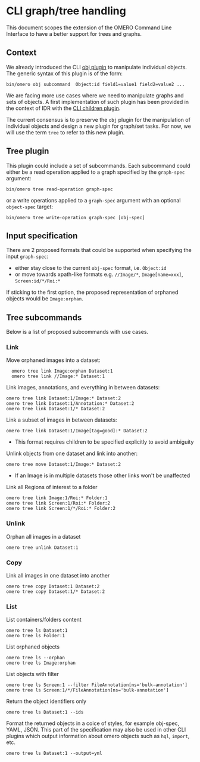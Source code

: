 # CLI graph/tree handling

This document scopes the extension of the OMERO Command Line Interface to
have a better support for trees and graphs.

## Context

We already introduced the CLI [obj plugin](http://www.openmicroscopy.org/site/support/omero5.2/developers/cli/obj.html) to manipulate individual objects. The generic syntax of this plugin is of
the form:

    bin/omero obj subcommand  Object:id field1=value1 field2=value2 ...

We are facing more use cases where we need to manipulate graphs and sets of 
objects. A first implementation of such plugin has been provided in the context
of IDR with the [CLI children plugin](https://github.com/openmicroscopy/openmicroscopy/pull/4182).

The current consensus is to preserve the `obj` plugin for the manipulation of
individual objects and design a new plugin for graph/set tasks. For now, we will use the term `tree` to refer to this new plugin.

## Tree plugin

This plugin could include a set of subcommands. Each subcommand could either
be a read operation applied to a graph specified by the `graph-spec` argument:

    bin/omero tree read-operation graph-spec

or a write operations applied to a `graph-spec` argument with an optional
`object-spec` target:

    bin/omero tree write-operation graph-spec [obj-spec]

## Input specification

There are 2 proposed formats that could be supported when specifying the input
`graph-spec`:

-   either stay close to the current `obj-spec` format, i.e. `Object:id`
-   or move towards xpath-like formats e.g. `//Image/*`, `Image[name=xxx]`, `Screen:id/*/Roi:*`

If sticking to the first option, the proposed representation of orphaned
objects would be `Image:orphan`.

## Tree subcommands

Below is a list of proposed subcommands with use cases.

### Link

Move orphaned images into a dataset:

      omero tree link Image:orphan Dataset:1
      omero tree link //Image:* Dataset:1

Link images, annotations, and everything in between datasets:

    omero tree link Dataset:1/Image:* Dataset:2
    omero tree link Dataset:1/Annotation:* Dataset:2
    omero tree link Dataset:1/* Dataset:2

Link a subset of images in between datasets:

    omero tree link Dataset:1/Image[tag=good]:* Dataset:2


- This format requires children to be specified explicitly to avoid ambiguity

Unlink objects from one dataset and link into another:

    omero tree move Dataset:1/Image:* Dataset:2

- If an Image is in multiple datasets those other links won't be unaffected

Link all Regions of interest to a folder

    omero tree link Image:1/Roi:* Folder:1
    omero tree link Screen:1/Roi:* Folder:2
    omero tree link Screen:1/*/Roi:* Folder:2

### Unlink

Orphan all images in a dataset

    omero tree unlink Dataset:1

### Copy

Link all images in one dataset into another

    omero tree copy Dataset:1 Dataset:2
    omero tree copy Dataset:1/* Dataset:2

### List

List containers/folders content

    omero tree ls Dataset:1
    omero tree ls Folder:1

List orphaned objects

    omero tree ls --orphan
    omero tree ls Image:orphan


List objects with filter

    omero tree ls Screen:1 --filter FileAnnotation[ns='bulk-annotation']
    omero tree ls Screen:1/*/FileAnnotation[ns='bulk-annotation']

Return the object identifiers only

    omero tree ls Dataset:1 --ids

Format the returned objects in a coice of styles, for example obj-spec, YAML, JSON.
This part of the specification may also be used in other CLI plugins which output information about omero objects such as `hql`, `import`, etc.

    omero tree ls Dataset:1 --output=yml
